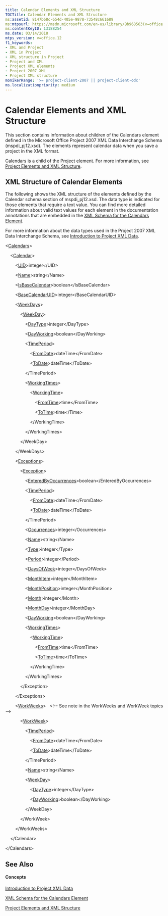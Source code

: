 ```yaml
---
title: Calendar Elements and XML Structure
TOCTitle: Calendar Elements and XML Structure
ms:assetid: 8147b68c-654d-405e-9878-73548c661689
ms:mtpsurl: https://msdn.microsoft.com/en-us/library/Bb968563(v=office.12)
ms:contentKeyID: 13188254
ms.date: 03/14/2018
mtps_version: v=office.12
f1_keywords:
- XML and Project
- XML in Project
- XML structure in Project
- Project and XML
- Project XML elements
- Project 2007 XML
- Project XML structure
monikerRange: '>= project-client-2007 || project-client-odc'
ms.localizationpriority: medium
---
```


# Calendar Elements and XML Structure




This section contains information about children of the Calendars element defined in the Microsoft Office Project 2007 XML Data Interchange Schema (mspdi\_pj12.xsd). The elements represent calendar data when you save a project in the XML format.

Calendars is a child of the Project element. For more information, see [Project Elements and XML Structure](project-elements-and-xml-structure.md).

## XML Structure of Calendar Elements

The following shows the XML structure of the elements defined by the Calendar schema section of mspdi\_pj12.xsd. The data type is indicated for those elements that require a text value. You can find more detailed information about valid text values for each element in the documentation annotations that are embedded in the [XML Schema for the Calendars Element](xml-schema-for-the-calendars-element.md).

For more information about the data types used in the Project 2007 XML Data Interchange Schema, see [Introduction to Project XML Data](introduction-to-project-xml-data.md).

\<[Calendars](calendars-element.md)\>

    \<[Calendar](calendar-element.md)\>

        \<[UID](uid-element.md)\>integer\</UID\>

        \<[Name](name-element.md)\>string\</Name\>

        \<[IsBaseCalendar](isbasecalendar-element.md)\>boolean\</IsBaseCalendar\>

        \<[BaseCalendarUID](basecalendaruid-element.md)\>integer\</BaseCalendarUID\>

        \<[WeekDays](weekdays-element.md)\>

            \<[WeekDay](weekday-element.md)\>

                \<[DayType](daytype-element.md)\>integer\</DayType\>

                \<[DayWorking](dayworking-element-calendar.md)\>boolean\</DayWorking\>

                \<[TimePeriod](timeperiod-element-calendar.md)\>

                    \<[FromDate](fromdate-element-calendar.md)\>dateTime\</FromDate\>

                    \<[ToDate](todate-element-calendar.md)\>dateTime\</ToDate\>

                \</TimePeriod\>

                \<[WorkingTimes](workingtimes-element-calendar.md)\>

                    \<[WorkingTime](workingtime-element-calendar.md)\>

                        \<[FromTime](fromtime-element-calendar.md)\>time\</FromTime\>

                        \<[ToTime](totime-element-calendar.md)\>time\</Time\>

                    \</WorkingTime\>

                \</WorkingTimes\>

            \</WeekDay\>

        \</WeekDays\>

        \<[Exceptions](exceptions-element.md)\>

            \<[Exception](exception-element.md)\>

                \<[EnteredByOccurrences](enteredbyoccurrences-element.md)\>boolean\</EnteredByOccurrences\>

                \<[TimePeriod](timeperiod-element-calendar.md)\>

                    \<[FromDate](fromdate-element-calendar.md)\>dateTime\</FromDate\>

                    \<[ToDate](todate-element-calendar.md)\>dateTime\</ToDate\>

                \</TimePeriod\>

                \<[Occurrences](occurrences-element.md)\>integer\</Occurrences\>

                \<[Name](name-element.md)\>string\</Name\>

                \<[Type](type-element-multiple-parents.md)\>integer\</Type\>

                \<[Period](period-element.md)\>integer\</Period\>

                \<[DaysOfWeek](daysofweek-element.md)\>integer\</DaysOfWeek\>

                \<[MonthItem](monthitem-element.md)\>integer\</MonthItem\>

                \<[MonthPosition](monthposition-element.md)\>integer\</MonthPosition\>

                \<[Month](month-element.md)\>integer\</Month\>

                \<[MonthDay](monthday-element.md)\>integer\</MonthDay\>

                \<[DayWorking](dayworking-element-calendar.md)\>boolean\</DayWorking\>

                \<[WorkingTimes](workingtimes-element-calendar.md)\>

                    \<[WorkingTime](workingtime-element-calendar.md)\>

                        \<[FromTime](fromtime-element-calendar.md)\>time\</FromTime\>

                        \<[ToTime](totime-element-calendar.md)\>time\</ToTime\>

                    \</WorkingTime\>

                \</WorkingTimes\>

            \</Exception\>

        \</Exceptions\>

        \<[WorkWeeks](workweeks-element.md)\>   \<\!-- See note in the WorkWeeks and WorkWeek topics --\>

            \<[WorkWeek](workweek-element.md)\>

                \<[TimePeriod](timeperiod-element-calendar.md)\>

                    \<[FromDate](fromdate-element-calendar.md)\>dateTime\</FromDate\>

                    \<[ToDate](todate-element-calendar.md)\>dateTime\</ToDate\>

                \</TimePeriod\>

                \<[Name](name-element.md)\>string\</Name\>

                \<[WeekDay](weekday-element.md)\>

                    \<[DayType](daytype-element.md)\>integer\</DayType\>

                    \<[DayWorking](dayworking-element-calendar.md)\>boolean\</DayWorking\>

                \</WeekDay\>

            \</WorkWeek\>

        \</WorkWeeks\>

    \</Calendar\>

\</Calendars\>

## See Also

#### Concepts

[Introduction to Project XML Data](introduction-to-project-xml-data.md)

[XML Schema for the Calendars Element](xml-schema-for-the-calendars-element.md)

[Project Elements and XML Structure](project-elements-and-xml-structure.md)

